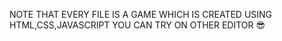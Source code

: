 NOTE THAT EVERY FILE IS A GAME WHICH IS CREATED USING HTML,CSS,JAVASCRIPT YOU CAN TRY ON OTHER EDITOR 😎
